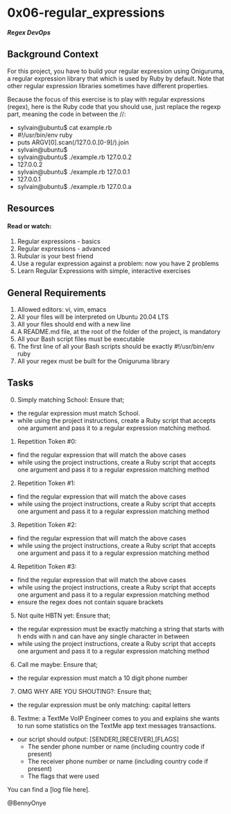 # 0x06-regular_expressions
##### Regex DevOps

## Background Context
For this project, you have to build your regular expression using Oniguruma, a regular expression library that which is used by Ruby by default. Note that other regular expression libraries sometimes have different properties.

Because the focus of this exercise is to play with regular expressions (regex), here is the Ruby code that you should use, just replace the regexp part, meaning the code in between the //:

  - sylvain@ubuntu$ cat example.rb
  - #!/usr/bin/env ruby
  - puts ARGV[0].scan(/127.0.0.[0-9]/).join
  - sylvain@ubuntu$
  - sylvain@ubuntu$ ./example.rb 127.0.0.2
  - 127.0.0.2
  - sylvain@ubuntu$ ./example.rb 127.0.0.1
  - 127.0.0.1
  - sylvain@ubuntu$ ./example.rb 127.0.0.a 

## Resources
#### Read or watch:

1. Regular expressions - basics
2. Regular expressions - advanced
3. Rubular is your best friend
4. Use a regular expression against a problem: now you have 2 problems
5. Learn Regular Expressions with simple, interactive exercises

## General Requirements

1. Allowed editors: vi, vim, emacs
2. All your files will be interpreted on Ubuntu 20.04 LTS
3. All your files should end with a new line
4. A README.md file, at the root of the folder of the project, is mandatory
5. All your Bash script files must be executable
6. The first line of all your Bash scripts should be exactly #!/usr/bin/env ruby
7. All your regex must be built for the Oniguruma library

## Tasks

0. Simply matching School: Ensure that;
* the regular expression must match School.
* while using the project instructions, create a Ruby script that accepts one argument and pass it to a regular expression matching method.

1. Repetition Token #0:
* find the regular expression that will match the above cases
* while using the project instructions, create a Ruby script that accepts one argument and pass it to a regular expression matching method

2. Repetition Token #1:
* find the regular expression that will match the above cases
* while using the project instructions, create a Ruby script that accepts one argument and pass it to a regular expression matching method

3. Repetition Token #2:
* find the regular expression that will match the above cases
* while using the project instructions, create a Ruby script that accepts one argument and pass it to a regular expression matching method

4. Repetition Token #3:
* find the regular expression that will match the above cases
* while using the project instructions, create a Ruby script that accepts one argument and pass it to a regular expression matching method
* ensure the regex does not contain square brackets

5. Not quite HBTN yet: Ensure that;
* the regular expression must be exactly matching a string that starts with h ends with n and can have any single character in between
* while using the project instructions, create a Ruby script that accepts one argument and pass it to a regular expression matching method

6. Call me maybe: Ensure that;
* the regular expression must match a 10 digit phone number

7. OMG WHY ARE YOU SHOUTING?: Ensure that;
* the regular expression must be only matching: capital letters

8. Textme: a TextMe VoIP Engineer comes to you and explains she wants to run some statistics on the TextMe app text messages transactions.
* our script should output: [SENDER],[RECEIVER],[FLAGS]
  - The sender phone number or name (including country code if present)
  - The receiver phone number or name (including country code if present)
  - The flags that were used

You can find a [log file here].

@BennyOnye
